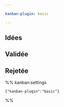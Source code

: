 ```yaml
---

kanban-plugin: basic

---
```


## Idées



## Validée



## Rejetée





%% kanban:settings
```
{"kanban-plugin":"basic"}
```
%%